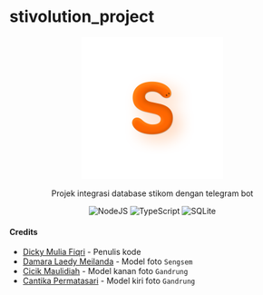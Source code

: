 # stivolution_project

<div align="center">

<img src="docs/logos/S_NoBox.png" alt="S Logo" width="250" height="250" title="Logo">

Projek integrasi database stikom dengan telegram bot

![NodeJS](https://img.shields.io/badge/node.js-6DA55F?style=for-the-badge&logo=node.js&logoColor=white)
![TypeScript](https://img.shields.io/badge/typescript-%23007ACC.svg?style=for-the-badge&logo=typescript&logoColor=white)
![SQLite](https://img.shields.io/badge/sqlite-%2307405e.svg?style=for-the-badge&logo=sqlite&logoColor=white)

</div>

#### Credits

- [Dicky Mulia Fiqri](https://t.me/d_fordlalatina) - Penulis kode
- [Damara Laedy Meilanda](https://instagram.com/damara_laedy) - Model foto `Sengsem`
- [Cicik Maulidiah](https://instagram.com/cicik_mldiahh) - Model kanan foto `Gandrung`
- [Cantika Permatasari](https://instagram.com/canps_09) - Model kiri foto `Gandrung`
